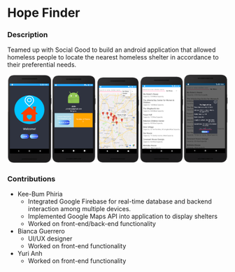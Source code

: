 # Hope Finder
### Description
Teamed up with Social Good to build an android application that allowed homeless people to locate the nearest homeless shelter in accordance to their preferential needs. 

<img alt="Home Page/Login" src="imgs/ss01.png"  width="20%"  height="20%"><img alt="User Info" src="imgs/ss05.png"  width="20%"  height="20%"><img alt="Google Maps" src="imgs/ss04.png"  width="20%"  height="46%"><img alt="Shelter List" src="imgs/ss02.png"  width="20%"  height="20%"><img alt="Shelter List: Reserving Shelter" src="imgs/ss03.png"  width="20%"  height="20%">

### Contributions
* Kee-Bum Phiria
  * Integrated Google Firebase for real-time database and backend interaction among multiple devices.
  * Implemented Google Maps API into application to display shelters 
  * Worked on front-end/back-end functionality
* Bianca Guerrero
  * UI/UX designer
  * Worked on front-end functionality
* Yuri Anh
  * Worked on front-end functionality


